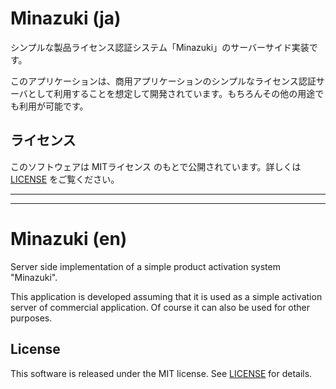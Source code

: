 # Minazuki (ja)
シンプルな製品ライセンス認証システム「Minazuki」のサーバーサイド実装です。

このアプリケーションは、商用アプリケーションのシンプルなライセンス認証サーバとして利用することを想定して開発されています。もちろんその他の用途でも利用が可能です。

## ライセンス
このソフトウェアは MITライセンス のもとで公開されています。詳しくは [LICENSE](LICENSE) をご覧ください。

----
----

# Minazuki (en)
Server side implementation of a simple product activation system "Minazuki".

This application is developed assuming that it is used as a simple activation server of commercial application. Of course it can also be used for other purposes.

## License
This software is released under the MIT license. See [LICENSE](LICENSE) for details.
